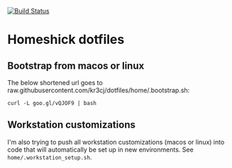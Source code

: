 [![Build Status](https://travis-ci.org/kr3cj/dotfiles.svg?branch=main)](https://travis-ci.org/kr3cj/dotfiles)
# Homeshick dotfiles

## Bootstrap from macos or linux
The below shortened url goes to raw.githubusercontent.com/kr3cj/dotfiles/home/.bootstrap.sh:

```
curl -L goo.gl/vQJOF9 | bash
```

## Workstation customizations
I'm also trying to push all workstation customizations (macos or linux) into code that will automatically be set up in new environments. See `home/.workstation_setup.sh`.
